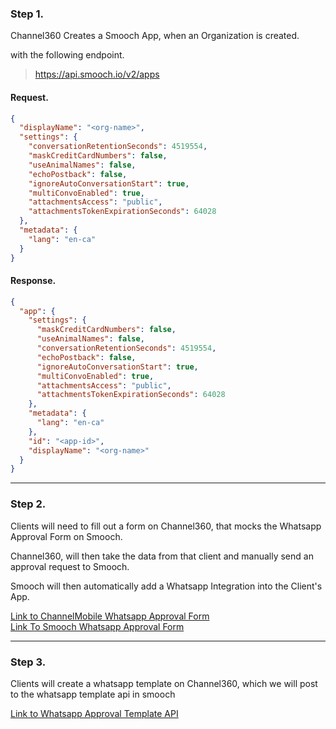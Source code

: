 ### Step 1.

Channel360 Creates a Smooch App, when an Organization is created.

with the following endpoint.

> https://api.smooch.io/v2/apps


#### Request.

```json
{
  "displayName": "<org-name>",
  "settings": {
    "conversationRetentionSeconds": 4519554,
    "maskCreditCardNumbers": false,
    "useAnimalNames": false,
    "echoPostback": false,
    "ignoreAutoConversationStart": true,
    "multiConvoEnabled": true,
    "attachmentsAccess": "public",
    "attachmentsTokenExpirationSeconds": 64028
  },
  "metadata": {
    "lang": "en-ca"
  }
}
```

#### Response.

```json
{
  "app": {
    "settings": {
      "maskCreditCardNumbers": false,
      "useAnimalNames": false,
      "conversationRetentionSeconds": 4519554,
      "echoPostback": false,
      "ignoreAutoConversationStart": true,
      "multiConvoEnabled": true,
      "attachmentsAccess": "public",
      "attachmentsTokenExpirationSeconds": 64028
    },
    "metadata": {
      "lang": "en-ca"
    },
    "id": "<app-id>",
    "displayName": "<org-name>"
  }
}
```

------

### Step 2.

Clients will need to fill out a form on Channel360, that mocks the Whatsapp Approval Form on Smooch. 

Channel360, will then take the data from that client and manually send an approval request to Smooch. 

Smooch will then  automatically add a Whatsapp Integration into the Client's App. 

[Link to ChannelMobile Whatsapp Approval Form](https://www.channelmobile.co.za/whatsapp-business-registration)
<br/>
[Link To Smooch Whatsapp Approval Form](https://smooch.io/whatsapp/form/?cid=cus_Eo2AJ02JNd0RdW)

------

### Step 3.

Clients will create a whatsapp template on Channel360, which we will post to the whatsapp template api in smooch

[Link to Whatsapp Approval Template API](https://docs.smooch.io/rest/v1/#whatsapp-message-templates)